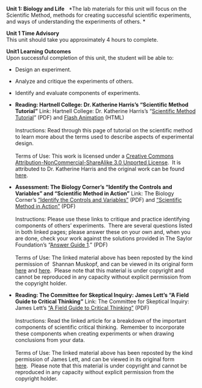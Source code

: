 **Unit 1: Biology and Life** <span id="1"></span> 
*The lab materials for this unit will focus on the Scientific Method,
methods for creating successful scientific experiments, and ways of
understanding the experiments of others. *

**Unit 1 Time Advisory**  
This unit should take you approximately 4 hours to complete.

**Unit1 Learning Outcomes**  
Upon successful completion of this unit, the student will be able to:  
-   Design an experiment.
-   Analyze and critique the experiments of others.
-   Identify and evaluate components of experiments.

-   **Reading: Hartnell College: Dr. Katherine Harris’s “Scientific
    Method Tutorial”**
    Link: Hartnell College: Dr. Katherine Harris’s “[Scientific Method
    Tutorial](http://www.saylor.org/site/wp-content/uploads/2013/01/Scientific-Method-Tutorial.pdf)”
    (PDF) and [Flash
    Animation](http://www.saylor.org/content/general/ScientificMethod.swf)
    (HTML)  
         
     Instructions: Read through this page of tutorial on the scientific
    method to learn more about the terms used to describe aspects of
    experimental design.   
        
     Terms of Use: This work is licensed under a [Creative Commons
    Attribution-NonCommercial-ShareAlike 3.0 Unported
    License](http://creativecommons.org/licenses/by-nc-sa/3.0/).  It is
    attributed to Dr. Katherine Harris and the original work can be
    found
    [here](http://www.hartnell.edu/tutorials/biology/scimethod.html).

-   **Assessment: The Biology Corner’s “Identify the Controls and
    Variables” and “Scientific Method in Action”**
    Link: The Biology Corner’s [“Identify the Controls and
    Variables”](http://www.saylor.org/site/wp-content/uploads/2011/06/BIO101-lab-1-2nd.pdf) (PDF)
    and [“Scientific Method in
    Action”](http://www.saylor.org/site/wp-content/uploads/2011/06/BIO101lab-1-3rd.pdf)
    (PDF)  
        
     Instructions: Please use these links to critique and practice
    identifying components of others’ experiments.  There are several
    questions listed in both linked pages; please answer these on your
    own and, when you are done, check your work against the solutions
    provided in The Saylor Foundation’s “[Answer Guide
    1](http://www.saylor.org/site/wp-content/uploads/2011/05/BIO101LAB-AG1-FINAL.pdf).”
    (PDF)  
        
     Terms of Use: The linked material above has been reposted by the
    kind permission of  Shannan Muskopf, and can be viewed in its
    original form
    [here](http://www.biologycorner.com/worksheets/controls.html) and
    [here](http://www.biologycorner.com/worksheets/scientific_method_action.html).  Please
    note that this material is under copyright and cannot be reproduced
    in any capacity without explicit permission from the copyright
    holder. 

-   **Reading: The Committee for Skeptical Inquiry: James Lett’s “A
    Field Guide to Critical Thinking”**
    Link: The Committee for Skeptical Inquiry: James Lett’s [“A Field
    Guide to Critical
    Thinking”](http://www.saylor.org/site/wp-content/uploads/2011/06/BIO101-lab-1-4th.pdf) (PDF)  
        
     Instructions: Read the linked article for a breakdown of the
    important components of scientific critical thinking.  Remember to
    incorporate these components when creating experiments or when
    drawing conclusions from your data.  
        
     Terms of Use: The linked material above has been reposted by the
    kind permission of James Lett, and can be viewed in its original
    form
    [here](http://www.csicop.org/si/show/field_guide_to_critical_thinking/).  Please
    note that this material is under copyright and cannot be reproduced
    in any capacity without explicit permission from the copyright
    holder. 


